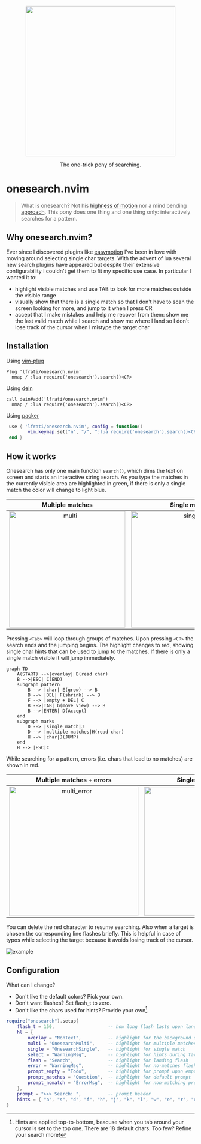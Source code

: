<p align="center">
  <img width="400" src="https://raw.githubusercontent.com/lfrati/onesearch/main/assets/pony.jpeg">
   <p align="center"> The one-trick pony of searching.
</p>


# onesearch.nvim
> What is onesearch? Not his [highness of motion](https://github.com/easymotion/vim-easymotion) nor a mind bending [approach](https://github.com/ggandor/leap.nvim). This pony does one thing and one thing only: interactively searches for a pattern.

## Why onesearch.nvim?
Ever since I discovered plugins like [easymotion](https://github.com/easymotion/vim-easymotion) I've been in love with moving around selecting single char targets. With the advent of lua several new search plugins have appeared but despite their extensive configurability I couldn't get them to fit my specific use case. In particular I wanted it to:
- highlight visible matches and use TAB to look for more matches outside the visible range
- visually show that there is a single match so that I don't have to scan the screen looking for more, and jump to it when I press CR
- accept that I make mistakes and help me recover from them: show me the last valid match while I search and show me where I land so I don't lose track of the cursor when I mistype the target char

## Installation

Using [vim-plug](https://github.com/junegunn/vim-plug)

```viml
Plug 'lfrati/onesearch.nvim'
  nmap / :lua require('onesearch').search()<CR>
```

Using [dein](https://github.com/Shougo/dein.vim)

```viml
call dein#add('lfrati/onesearch.nvim')
  nmap / :lua require('onesearch').search()<CR>
```

Using [packer](https://github.com/wbthomason/packer.nvim)

```lua
 use { 'lfrati/onesearch.nvim', config = function()
        vim.keymap.set("n", "/", ":lua require('onesearch').search()<CR>")
 end }
```

## How it works

Onesearch has only one main function `search()`, which dims the text on screen and starts an interactive string search. As you type the matches in the currently visible area are highlighted in green, if there is only a single match the color will change to light blue. 

Multiple matches           |  Single match             | Hints
:-------------------------:|:-------------------------:|:-------------------------:
<img width="310" alt="multi" src="https://user-images.githubusercontent.com/3115640/202079543-4f9ef5dd-ca3e-446e-84ef-9cf631163b22.png">   |  <img width="310" alt="single" src="https://user-images.githubusercontent.com/3115640/202079561-9bd3602f-2f17-4da1-8d8f-83120a104738.png"> | <img width="310" alt="hints" src="https://user-images.githubusercontent.com/3115640/202079575-927ebb48-8078-4973-8725-cb8be48898d2.png"> 

Pressing `<Tab>` will loop through groups of matches. Upon pressing `<CR>` the search ends and the jumping begins. The highlight changes to red, showing single char hints that can be used to jump to the matches. If there is only a single match visible it will jump immediately.

```mermaid
graph TD
    A(START) -->|overlay| B(read char)
    B -->|ESC| C(END)
    subgraph pattern
        B --> |char| E(grow) --> B
        B --> |DEL| F(shrink) --> B 
        F --> |empty + DEL| C
        B -->|TAB| G(move view) --> B
        B -->|ENTER| D{Accept}
    end
    subgraph marks
        D --> |single match|J
        D --> |multiple matches|H(read char)
        H --> |char|J(JUMP)
    end
    H --> |ESC|C
```
While searching for a pattern, errors (i.e. chars that lead to no matches) are shown in red.

Multiple matches  + errors         |  Single match   + errors           
:-------------------------:|:-------------------------:
<img width="345" alt="multi_error" src="https://user-images.githubusercontent.com/3115640/202078577-67a9b404-f8d8-4342-9887-d7d478fd9897.png"> | <img width="343" alt="single_error" src="https://user-images.githubusercontent.com/3115640/202078587-d319ad84-915d-46a8-9308-96a793d68e93.png">

You can delete the red character to resume searching. Also when a target is chosen the corresponding line flashes briefly. This is helpful in case of typos while selecting the target because it avoids losing track of the cursor.

![example](https://user-images.githubusercontent.com/3115640/202076941-2c018dc6-33a8-4001-9f99-c402a6ba099c.gif)

## Configuration
What can I change?
- Don't like the default colors? Pick your own. 
- Don't want flashes? Set flash_t to zero.
- Don't like the chars used for hints? Provide your own[^1].
```lua
require("onesearch").setup{
    flash_t = 150,                    -- how long flash lasts upon landing, set to 0 for no flash
    hl = {
        overlay = "NonText",          -- highlight for the background during search
        multi = "OnesearchMulti",     -- highlight for multiple matches
        single = "OnesearchSingle",   -- highlight for single match
        select = "WarningMsg",        -- highlight for hints during target selection
        flash = "Search",             -- highlight for landing flash
        error = "WarningMsg",         -- highlight for no-matches flash
        prompt_empty = "Todo",        -- highlight for prompt upon empty search pattern
        prompt_matches = "Question",  -- highlight for default prompt
        prompt_nomatch = "ErrorMsg",  -- highlight for non-matching prompt
    },
    prompt = ">>> Search: ",          -- prompt header
    hints = { "a", "s", "d", "f", "h", "j", "k", "l", "w", "e", "r", "u", "i", "o", "x", "c", "n", "m" }
}
```
[^1]: Hints are applied top-to-bottom, beacuse when you tab around your cursor is set to the top one. There are 18 default chars. Too few? Refine your search more!
